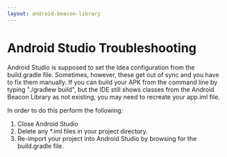 ```yaml
---
layout: android-beacon-library
---
```


# Android Studio Troubleshooting

Android Studio is supposed to set the Idea configuration from the build.gradle file.  Sometimes, however, these get out of sync and you
have to fix them manually.  If you can build your APK from the command line by typing "./gradlew build", but the IDE still
shows classes from the Android Beacon Library as not existing, you may need to recreate your app.iml file.

In order to do this perform the following:

1. Close Android Studio
2. Delete any *.iml files in your project directory.
3. Re-import your project into Android Studio by browsing for the build.gradle file.

